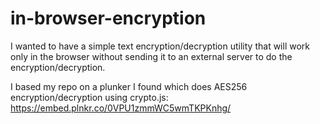 # in-browser-encryption

I wanted to have a simple text encryption/decryption utility that will work
only in the browser without sending it to an external server to do the encryption/decryption.

I based my repo on a plunker I found which does AES256 encryption/decryption using crypto.js:
https://embed.plnkr.co/0VPU1zmmWC5wmTKPKnhg/
